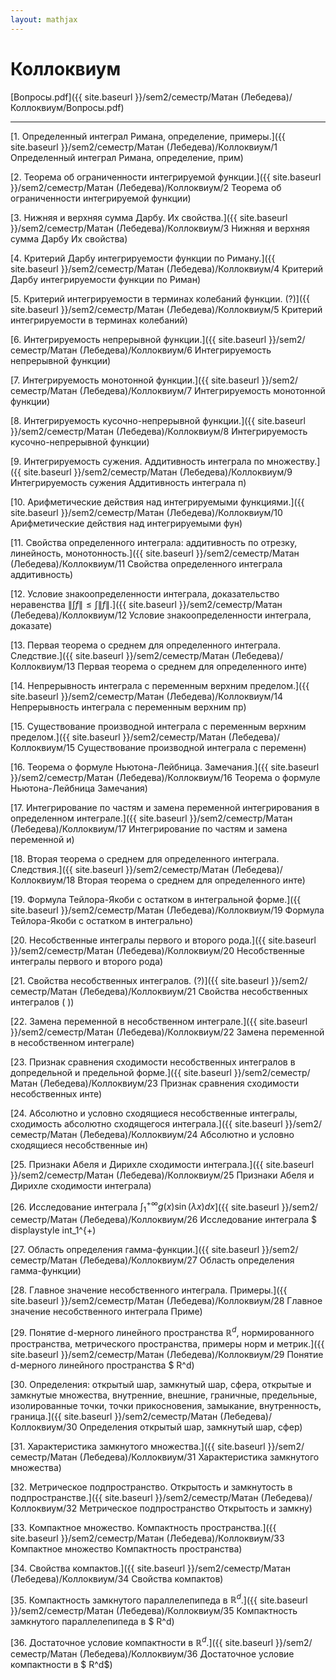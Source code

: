 ```yaml
---  
layout: mathjax  
---  
```

  
# Коллоквиум  
  
[Вопросы.pdf]({{ site.baseurl }}/sem2/семестр/Матан (Лебедева)/Коллоквиум/Вопросы.pdf)  
  
---  
  
[1. Определенный интеграл Римана, определение, примеры.]({{ site.baseurl }}/sem2/семестр/Матан (Лебедева)/Коллоквиум/1 Определенный интеграл Римана, определение, прим)  
  
[2. Теорема об ограниченности интегрируемой функции.]({{ site.baseurl }}/sem2/семестр/Матан (Лебедева)/Коллоквиум/2 Теорема об ограниченности интегрируемой функции)  
  
[3. Нижняя и верхняя сумма Дарбу. Их свойства.]({{ site.baseurl }}/sem2/семестр/Матан (Лебедева)/Коллоквиум/3 Нижняя и верхняя сумма Дарбу Их свойства)  
  
[4. Критерий Дарбу интегрируемости функции по Риману.]({{ site.baseurl }}/sem2/семестр/Матан (Лебедева)/Коллоквиум/4 Критерий Дарбу интегрируемости функции по Риман)  
  
[5. Критерий интегрируемости в терминах колебаний функции. (?)]({{ site.baseurl }}/sem2/семестр/Матан (Лебедева)/Коллоквиум/5 Критерий интегрируемости в терминах колебаний)  
  
[6. Интегрируемость непрерывной функции.]({{ site.baseurl }}/sem2/семестр/Матан (Лебедева)/Коллоквиум/6 Интегрируемость непрерывной функции)  
  
[7. Интегрируемость монотонной функции.]({{ site.baseurl }}/sem2/семестр/Матан (Лебедева)/Коллоквиум/7 Интегрируемость монотонной функции)  
  
[8. Интегрируемость кусочно-непрерывной функции.]({{ site.baseurl }}/sem2/семестр/Матан (Лебедева)/Коллоквиум/8 Интегрируемость кусочно-непрерывной функции)  
  
[9. Интегрируемость сужения. Аддитивность интеграла по множеству.]({{ site.baseurl }}/sem2/семестр/Матан (Лебедева)/Коллоквиум/9 Интегрируемость сужения Аддитивность интеграла п)  
  
[10. Арифметические действия над интегрируемыми функциями.]({{ site.baseurl }}/sem2/семестр/Матан (Лебедева)/Коллоквиум/10 Арифметические действия над интегрируемыми фун)  
  
[11. Свойства определенного интеграла: аддитивность по отрезку, линейность, монотонность.]({{ site.baseurl }}/sem2/семестр/Матан (Лебедева)/Коллоквиум/11 Свойства определенного интеграла аддитивность)  
  
[12. Условие знакоопределенности интеграла, доказательство неравенства $\|\int f\|\le\int\|f\|$.]({{ site.baseurl }}/sem2/семестр/Матан (Лебедева)/Коллоквиум/12 Условие знакоопределенности интеграла, доказате)  
  
[13. Первая теорема о среднем для определенного интеграла. Следствие.]({{ site.baseurl }}/sem2/семестр/Матан (Лебедева)/Коллоквиум/13 Первая теорема о среднем для определенного инте)  
  
[14. Непрерывность интеграла с переменным верхним пределом.]({{ site.baseurl }}/sem2/семестр/Матан (Лебедева)/Коллоквиум/14 Непрерывность интеграла с переменным верхним пр)  
  
[15. Существование производной интеграла с переменным верхним пределом.]({{ site.baseurl }}/sem2/семестр/Матан (Лебедева)/Коллоквиум/15 Существование производной интеграла с переменн)  
  
[16. Теорема о формуле Ньютона-Лейбница. Замечания.]({{ site.baseurl }}/sem2/семестр/Матан (Лебедева)/Коллоквиум/16 Теорема о формуле Ньютона-Лейбница Замечания)  
  
[17. Интегрирование по частям и замена переменной интегрирования в определенном интеграле.]({{ site.baseurl }}/sem2/семестр/Матан (Лебедева)/Коллоквиум/17 Интегрирование по частям и замена переменной и)  
  
[18. Вторая теорема о среднем для определенного интеграла. Следствия.]({{ site.baseurl }}/sem2/семестр/Матан (Лебедева)/Коллоквиум/18 Вторая теорема о среднем для определенного инте)  
  
[19. Формула Тейлора-Якоби с остатком в интегральной форме.]({{ site.baseurl }}/sem2/семестр/Матан (Лебедева)/Коллоквиум/19 Формула Тейлора-Якоби с остатком в интегрально)  
  
[20. Несобственные интегралы первого и второго рода.]({{ site.baseurl }}/sem2/семестр/Матан (Лебедева)/Коллоквиум/20 Несобственные интегралы первого и второго рода)  
  
[21. Свойства несобственных интегралов. (?)]({{ site.baseurl }}/sem2/семестр/Матан (Лебедева)/Коллоквиум/21 Свойства несобственных интегралов ( ))  
  
[22. Замена переменной в несобственном интеграле.]({{ site.baseurl }}/sem2/семестр/Матан (Лебедева)/Коллоквиум/22 Замена переменной в несобственном интеграле)  
  
[23. Признак сравнения сходимости несобственных интегралов в допредельной и предельной форме.]({{ site.baseurl }}/sem2/семестр/Матан (Лебедева)/Коллоквиум/23 Признак сравнения сходимости несобственных инте)  
  
[24. Абсолютно и условно сходящиеся несобственные интегралы, сходимость абсолютно сходящегося интеграла.]({{ site.baseurl }}/sem2/семестр/Матан (Лебедева)/Коллоквиум/24 Абсолютно и условно сходящиеся несобственные ин)  
  
[25. Признаки Абеля и Дирихле сходимости интеграла.]({{ site.baseurl }}/sem2/семестр/Матан (Лебедева)/Коллоквиум/25 Признаки Абеля и Дирихле сходимости интеграла)  
  
[26. Исследование интеграла $\displaystyle\int_1^{+\infty}g(x)\sin(\lambda x)dx$]({{ site.baseurl }}/sem2/семестр/Матан (Лебедева)/Коллоквиум/26 Исследование интеграла $ displaystyle int_1^{+)  
  
[27. Область определения гамма-функции.]({{ site.baseurl }}/sem2/семестр/Матан (Лебедева)/Коллоквиум/27 Область определения гамма-функции)  
  
[28. Главное значение несобственного интеграла. Примеры.]({{ site.baseurl }}/sem2/семестр/Матан (Лебедева)/Коллоквиум/28 Главное значение несобственного интеграла Приме)  
  
[29. Понятие d-мерного линейного пространства $\mathbb{R}^d$, нормированного пространства, метрического пространства, примеры норм и метрик.]({{ site.baseurl }}/sem2/семестр/Матан (Лебедева)/Коллоквиум/29 Понятие d-мерного линейного пространства $ R^d)  
  
[30. Определения: открытый шар, замкнутый шар, сфера, открытые и замкнутые множества, внутренние, внешние, граничные, предельные, изолированные точки, точки прикосновения, замыкание, внутренность, граница.]({{ site.baseurl }}/sem2/семестр/Матан (Лебедева)/Коллоквиум/30 Определения открытый шар, замкнутый шар, сфер)  
  
[31. Характеристика замкнутого множества.]({{ site.baseurl }}/sem2/семестр/Матан (Лебедева)/Коллоквиум/31 Характеристика замкнутого множества)  
  
[32. Метрическое подпространство. Открытость и замкнутость в подпространстве.]({{ site.baseurl }}/sem2/семестр/Матан (Лебедева)/Коллоквиум/32 Метрическое подпространство Открытость и замкну)  
  
[33. Компактное множество. Компактность пространства.]({{ site.baseurl }}/sem2/семестр/Матан (Лебедева)/Коллоквиум/33 Компактное множество Компактность пространства)  
  
[34. Свойства компактов.]({{ site.baseurl }}/sem2/семестр/Матан (Лебедева)/Коллоквиум/34 Свойства компактов)  
  
[35. Компактность замкнутого параллелепипеда в $\mathbb{R}^d$.]({{ site.baseurl }}/sem2/семестр/Матан (Лебедева)/Коллоквиум/35 Компактность замкнутого параллелепипеда в $ R^d)  
  
[36. Достаточное условие компактности в $\mathbb{R}^d$.]({{ site.baseurl }}/sem2/семестр/Матан (Лебедева)/Коллоквиум/36 Достаточное условие компактности в $ R^d$)  
